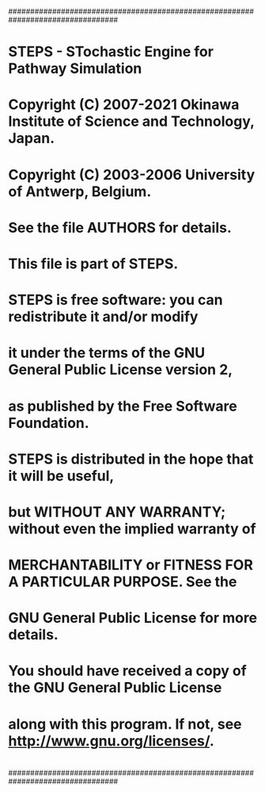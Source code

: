 #################################################################################
#
#    STEPS - STochastic Engine for Pathway Simulation
#    Copyright (C) 2007-2021 Okinawa Institute of Science and Technology, Japan.
#    Copyright (C) 2003-2006 University of Antwerp, Belgium.
#    
#    See the file AUTHORS for details.
#    This file is part of STEPS.
#    
#    STEPS is free software: you can redistribute it and/or modify
#    it under the terms of the GNU General Public License version 2,
#    as published by the Free Software Foundation.
#    
#    STEPS is distributed in the hope that it will be useful,
#    but WITHOUT ANY WARRANTY; without even the implied warranty of
#    MERCHANTABILITY or FITNESS FOR A PARTICULAR PURPOSE. See the
#    GNU General Public License for more details.
#    
#    You should have received a copy of the GNU General Public License
#    along with this program. If not, see <http://www.gnu.org/licenses/>.
#
#################################################################################   
